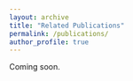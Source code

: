 ```yaml
---
layout: archive
title: "Related Publications"
permalink: /publications/
author_profile: true
---
```


Coming soon.
